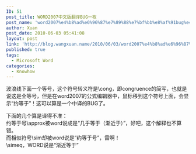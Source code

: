 ```yaml
---
ID: 51
post_title: WORD2007中文版翻译BUG一枚
post_name: 'word2007%e4%b8%ad%e6%96%87%e7%89%88%e7%bf%bb%e8%af%91bug%e4%b8%80%e6%9e%9a-2'
author: Xuan
post_date: 2010-06-03 05:41:08
layout: post
link: 'http://blog.wangxuan.name/2010/06/03/word2007%e4%b8%ad%e6%96%87%e7%89%88%e7%bf%bb%e8%af%91bug%e4%b8%80%e6%9e%9a-2/'
published: true
tags:
  - Microsoft Word
categories:
  - Knowhow
---
```

波浪线下面一个等号，这个符号转义符是\cong，即congruence的简写，也就是说这是全等号，但是在word2007的公式编辑器中，鼠标移到这个符号上面，会显示“约等于”！这可以算是一个中译的BUG了。

下面的几个算是译得不准：  
约等于号\approx被word说成是“几乎等于（渐近于）”，好吧，这个解释也不算错。  
而相似符号\sim却被word说是“约等于号”，雷啊！  
\simeq，WORD说是“渐近等于”